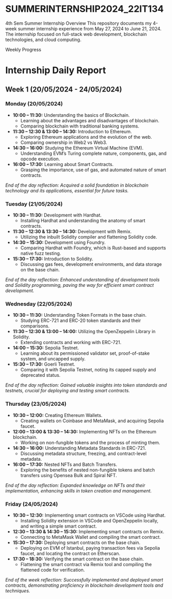 # SUMMERINTERNSHIP2024_22IT134

4th Sem Summer Internship
Overview
This repository documents my 4-week summer internship experience from May 27, 2024 to June 21, 2024. The internship focused on full-stack web development, blockchain technologies, and cloud computing.

Weekly Progress
# Internship Daily Report

## Week 1 (20/05/2024 - 24/05/2024)

### Monday (20/05/2024)
- **10:00 – 11:30:** Understanding the basics of Blockchain.
  - Learning about the advantages and disadvantages of blockchain.
  - Comparing blockchain with traditional banking systems.
- **11:30 – 12:30 & 13:00 – 14:30:** Introduction to Ethereum.
  - Exploring Ethereum applications and the evolution of the web.
  - Comparing ownership in Web2 vs Web3.
- **14:30 – 16:00:** Studying the Ethereum Virtual Machine (EVM).
  - Understanding EVM’s Turing complete nature, components, gas, and opcode execution.
- **16:00 – 17:30:** Learning about Smart Contracts.
  - Grasping the importance, use of gas, and automated nature of smart contracts.

*End of the day reflection: Acquired a solid foundation in blockchain technology and its applications, essential for future tasks.*

### Tuesday (21/05/2024)
- **10:30 – 11:30:** Development with Hardhat.
  - Installing Hardhat and understanding the anatomy of smart contracts.
- **11:30 – 12:30 & 13:30 – 14:30:** Development with Remix.
  - Utilizing the inbuilt Solidity compiler and flattening Solidity code.
- **14:30 – 15:30:** Development using Foundry.
  - Comparing Hardhat with Foundry, which is Rust-based and supports native fuzz testing.
- **15:30 – 17:30:** Introduction to Solidity.
  - Discussing gas fees, development environments, and data storage on the base chain.

*End of the day reflection: Enhanced understanding of development tools and Solidity programming, paving the way for efficient smart contract development.*

### Wednesday (22/05/2024)
- **10:30 – 11:30:** Understanding Token Formats in the base chain.
  - Studying ERC-721 and ERC-20 token standards and their comparisons.
- **11:30 – 12:30 & 13:00 – 14:00:** Utilizing the OpenZeppelin Library in Solidity.
  - Extending contracts and working with ERC-721.
- **14:00 – 15:30:** Sepolia Testnet.
  - Learning about its permissioned validator set, proof-of-stake system, and uncapped supply.
- **15:30 – 17:30:** Goerli Testnet.
  - Comparing it with Sepolia Testnet, noting its capped supply and deprecated status.

*End of the day reflection: Gained valuable insights into token standards and testnets, crucial for deploying and testing smart contracts.*

### Thursday (23/05/2024)
- **10:30 – 12:00:** Creating Ethereum Wallets.
  - Creating wallets on Coinbase and MetaMask, and acquiring Sepolia faucet.
- **12:00 – 13:00 & 13:30 – 14:30:** Implementing NFTs on the Ethereum blockchain.
  - Working on non-fungible tokens and the process of minting them.
- **14:30 – 16:00:** Understanding Metadata Standards in ERC-721.
  - Discussing metadata structure, freezing, and contract-level metadata.
- **16:00 – 17:30:** Nested NFTs and Batch Transfers.
  - Exploring the benefits of nested non-fungible tokens and batch transfers using Opensea Bulk and Spiral NFT.

*End of the day reflection: Expanded knowledge on NFTs and their implementation, enhancing skills in token creation and management.*

### Friday (24/05/2024)
- **10:30 – 12:30:** Implementing smart contracts on VSCode using Hardhat.
  - Installing Solidity extension in VSCode and OpenZeppelin locally, and writing a simple smart contract.
- **12:30 – 13:30 & 14:30 – 15:30:** Implementing smart contracts on Remix.
  - Connecting to MetaMask Wallet and compiling the smart contract.
- **15:30 – 17:30:** Deploying smart contracts on the base chain.
  - Deploying on EVM of Istanbul, paying transaction fees via Sepolia faucet, and locating the contract on Etherscan.
- **17:30 – 18:30:** Verifying the smart contract on the base chain.
  - Flattening the smart contract via Remix tool and compiling the flattened code for verification.

*End of the week reflection: Successfully implemented and deployed smart contracts, demonstrating proficiency in blockchain development tools and techniques.*
